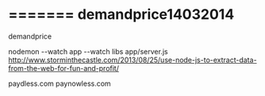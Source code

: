 
=======
demandprice14032014
===================

demandprice

nodemon --watch app --watch libs app/server.js
http://www.storminthecastle.com/2013/08/25/use-node-js-to-extract-data-from-the-web-for-fun-and-profit/

paydless.com
paynowless.com
